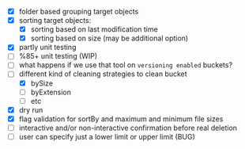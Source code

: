 - [x] folder based grouping target objects
- [x] sorting target objects:
  - [x] sorting based on last modification time
  - [x] sorting based on size (may be additional option)
- [x] partly unit testing
- [ ] %85+ unit testing (WIP)
- [ ] what happens if we use that tool on `versioning enabled` buckets?
- [ ] different kind of cleaning strategies to clean bucket
  - [x] bySize
  - [ ] byExtension
  - [ ] etc
- [x] dry run
- [x] flag validation for sortBy and maximum and minimum file sizes
- [ ] interactive and/or non-interactive confirmation before real deletion
- [ ] user can specify just a lower limit or upper limit (BUG)
